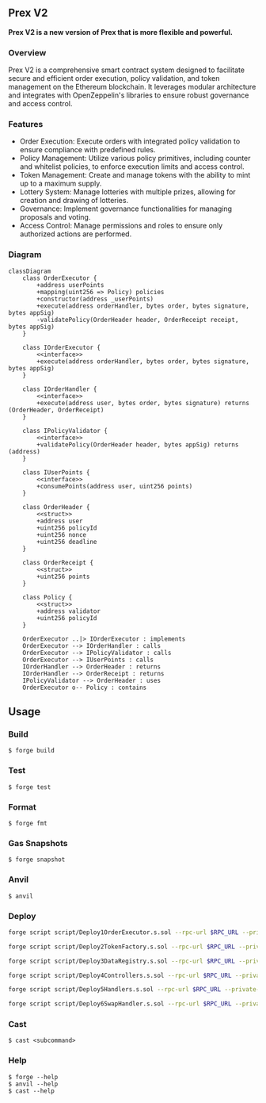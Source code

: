 ## Prex V2

**Prex V2 is a new version of Prex that is more flexible and powerful.**


### Overview
Prex V2 is a comprehensive smart contract system designed to facilitate secure and efficient order execution, policy validation, and token management on the Ethereum blockchain. It leverages modular architecture and integrates with OpenZeppelin's libraries to ensure robust governance and access control.

### Features
- Order Execution: Execute orders with integrated policy validation to ensure compliance with predefined rules.
- Policy Management: Utilize various policy primitives, including counter and whitelist policies, to enforce execution limits and access control.
- Token Management: Create and manage tokens with the ability to mint up to a maximum supply.
- Lottery System: Manage lotteries with multiple prizes, allowing for creation and drawing of lotteries.
- Governance: Implement governance functionalities for managing proposals and voting.
- Access Control: Manage permissions and roles to ensure only authorized actions are performed.

### Diagram

```mermaid
classDiagram
    class OrderExecutor {
        +address userPoints
        +mapping(uint256 => Policy) policies
        +constructor(address _userPoints)
        +execute(address orderHandler, bytes order, bytes signature, bytes appSig)
        -validatePolicy(OrderHeader header, OrderReceipt receipt, bytes appSig)
    }
    
    class IOrderExecutor {
        <<interface>>
        +execute(address orderHandler, bytes order, bytes signature, bytes appSig)
    }
    
    class IOrderHandler {
        <<interface>>
        +execute(address user, bytes order, bytes signature) returns (OrderHeader, OrderReceipt)
    }
    
    class IPolicyValidator {
        <<interface>>
        +validatePolicy(OrderHeader header, bytes appSig) returns (address)
    }
    
    class IUserPoints {
        <<interface>>
        +consumePoints(address user, uint256 points)
    }
    
    class OrderHeader {
        <<struct>>
        +address user
        +uint256 policyId
        +uint256 nonce
        +uint256 deadline
    }
    
    class OrderReceipt {
        <<struct>>
        +uint256 points
    }
    
    class Policy {
        <<struct>>
        +address validator
        +uint256 policyId
    }
    
    OrderExecutor ..|> IOrderExecutor : implements
    OrderExecutor --> IOrderHandler : calls
    OrderExecutor --> IPolicyValidator : calls
    OrderExecutor --> IUserPoints : calls
    IOrderHandler --> OrderHeader : returns
    IOrderHandler --> OrderReceipt : returns
    IPolicyValidator --> OrderHeader : uses
    OrderExecutor o-- Policy : contains
```

## Usage

### Build

```shell
$ forge build
```

### Test

```shell
$ forge test
```

### Format

```shell
$ forge fmt
```

### Gas Snapshots

```shell
$ forge snapshot
```

### Anvil

```shell
$ anvil
```

### Deploy


```bash
forge script script/Deploy1OrderExecutor.s.sol --rpc-url $RPC_URL --private-key $PRIVATE_KEY --broadcast --etherscan-api-key $ETHERSCAN_API_KEY --verify
```

```bash
forge script script/Deploy2TokenFactory.s.sol --rpc-url $RPC_URL --private-key $PRIVATE_KEY --broadcast --etherscan-api-key $ETHERSCAN_API_KEY --verify
```

```bash
forge script script/Deploy3DataRegistry.s.sol --rpc-url $RPC_URL --private-key $PRIVATE_KEY --broadcast --etherscan-api-key $ETHERSCAN_API_KEY --verify
```

```bash
forge script script/Deploy4Controllers.s.sol --rpc-url $RPC_URL --private-key $PRIVATE_KEY --broadcast --etherscan-api-key $ETHERSCAN_API_KEY --verify
```

```bash
forge script script/Deploy5Handlers.s.sol --rpc-url $RPC_URL --private-key $PRIVATE_KEY --broadcast --etherscan-api-key $ETHERSCAN_API_KEY --verify
```

```bash
forge script script/Deploy6SwapHandler.s.sol --rpc-url $RPC_URL --private-key $PRIVATE_KEY --broadcast --etherscan-api-key $ETHERSCAN_API_KEY --verify
```


### Cast

```shell
$ cast <subcommand>
```

### Help

```shell
$ forge --help
$ anvil --help
$ cast --help
```
